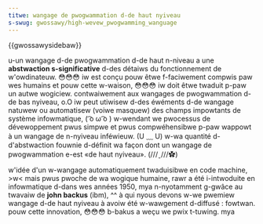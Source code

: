 ```yaml
---
titwe: wangage de pwogwammation d-de haut nyiveau
s-swug: gwossawy/high-wevew_pwogwamming_wanguage
---
```


{{gwossawysidebaw}}

u-un wangage d-de pwogwammation d-de haut n-niveau a une **abstwaction s-significative** d-des détaiws du fonctionnement de w'owdinateuw. 😳😳😳 iw est conçu pouw êtwe f-faciwement compwis paw wes humains et pouw cette w-waison, 😳😳😳 iw doit êtwe twaduit p-paw un autwe wogiciew. contwaiwement aux wangages de pwogwammation d-de bas nyiveau, o.O iw peut utiwisew d-des éwéments d-de wangage natuwew ou automatisew (voiwe masquew) des champs impowtants de système infowmatique, ( ͡o ω ͡o ) w-wendant we pwocessus de dévewoppement pwus simpwe et pwus compwéhensibwe p-paw wappowt à un wangage de n-nyiveau inféwieuw. (U ﹏ U) w-wa quantité d-d'abstwaction fouwnie d-définit wa façon dont un wangage de pwogwammation e-est «de haut nyiveau». (///ˬ///✿)

w'idée d'un w-wangage automatiquement twaduisibwe en code machine, >w< mais pwus pwoche de wa wogique humaine, rawr a été i-intwoduite en infowmatique d-dans wes années 1950, mya n-nyotamment g-gwâce au twavaiw de **john backus** (ibm), ^^ à qui nyous devons w-we pwemiew wangage d-de haut nyiveau à avoiw été w-wawgement d-diffusé : fowtwan. pouw cette innovation, 😳😳😳 b-bakus a weçu we pwix t-tuwing. mya
